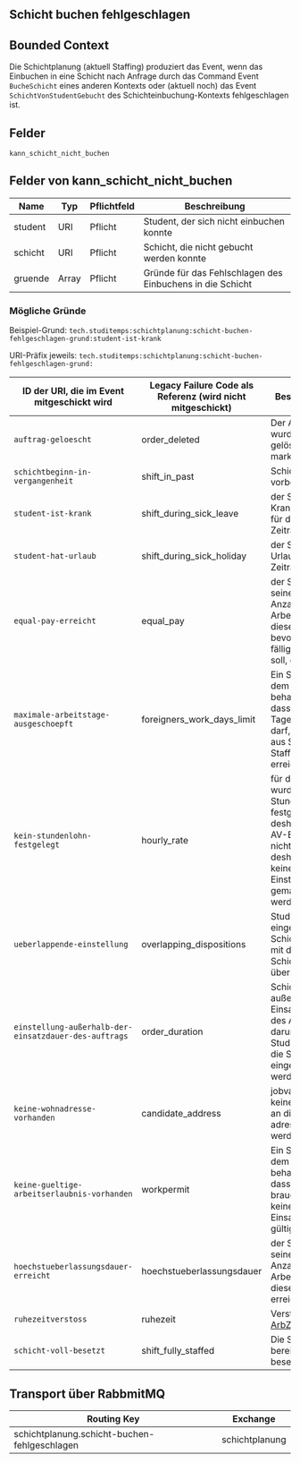 ## Schicht buchen fehlgeschlagen

## Bounded Context

Die Schichtplanung (aktuell Staffing) produziert das Event, wenn das Einbuchen in eine Schicht nach Anfrage durch das Command Event `BucheSchicht` eines anderen Kontexts oder (aktuell noch) das Event `SchichtVonStudentGebucht` des Schichteinbuchung-Kontexts fehlgeschlagen ist.

## Felder

`kann_schicht_nicht_buchen`

## Felder von kann_schicht_nicht_buchen

| Name    | Typ   | Pflichtfeld | Beschreibung                                              |
| ------- | ----- | ----------- | --------------------------------------------------------- |
| student | URI   | Pflicht     | Student, der sich nicht einbuchen konnte                  |
| schicht | URI   | Pflicht     | Schicht, die nicht gebucht werden konnte                  |
| gruende | Array | Pflicht     | Gründe für das Fehlschlagen des Einbuchens in die Schicht |

### Mögliche Gründe

Beispiel-Grund: `tech.studitemps:schichtplanung:schicht-buchen-fehlgeschlagen-grund:student-ist-krank`

URI-Präfix jeweils: `tech.studitemps:schichtplanung:schicht-buchen-fehlgeschlagen-grund:`

| ID der URI, die im Event mitgeschickt wird            | Legacy Failure Code als Referenz (wird nicht mitgeschickt) | Beschreibung                                                                                                                                   |
| ----------------------------------------------------- | ---------------------------------------------------------- | ---------------------------------------------------------------------------------------------------------------------------------------------- |
| `auftrag-geloescht`                                   | order_deleted                                              | Der Auftrag wurde als gelöscht markiert.                                                                                                       |
| `schichtbeginn-in-vergangenheit`                      | shift_in_past                                              | Schicht schon vorbei                                                                                                                           |
| `student-ist-krank`                                   | shift_during_sick_leave                                    | der Student ist Krankgemeldet für den Zeitraum                                                                                                 |
| `student-hat-urlaub`                                  | shift_during_sick_holiday                                  | der Student hat Urlaub in dem Zeitraum                                                                                                         |
| `equal-pay-erreicht`                                  | equal_pay                                                  | der Student hat seine maximale Anzahl von Arbeitstagen für diesen Kunden, bevor Equal Pay fällig werden soll, erreicht                         |
| `maximale-arbeitstage-ausgeschoepft`                  | foreigners_work_days_limit                                 | Ein Student, von dem wir behaupten, dass er nur 120 Tage arbeiten darf, hat diese aus Sicht von Staffing bereits erreicht                       |
| `kein-stundenlohn-festgelegt`                         | hourly_rate                                                | für den Auftrag wurde kein Stundenlohn festgelegt, deshalb ist eine AV-Erstellung nicht möglich, deshalb kann keine Einstellung gemacht werden |
| `ueberlappende-einstellung`                           | overlapping_dispositions                                   | Student bereits eingestellt in Schicht, die sich mit dieser Schicht überschneidet                                                              |
| `einstellung-außerhalb-der-einsatzdauer-des-auftrags` | order_duration                                             | Schicht liegt außerhalb der Einsatzdauer des Auftrags, darum kann der Student nicht in die Schicht eingestellt werden.                         |
| `keine-wohnadresse-vorhanden`                         | candidate_address                                          | jobvalley kennt keine Adresse, an die der AV adressiert werden müsste                                                                         |
| `keine-gueltige-arbeitserlaubnis-vorhanden`           | workpermit                                                 | Ein Student, von dem wir behaupten, dass er eine AE braucht, hat keine zum Einsatzzeitpunkt gültige                                            |
| `hoechstueberlassungsdauer-erreicht`                  | hoechstueberlassungsdauer                                  | der Student hat seine maximale Anzahl von Arbeitstagen für diesen Kunden erreicht                                                              |
| `ruhezeitverstoss`                                    | ruhezeit                                                   | Verstoß gegen [ArbZG §5](https://www.gesetze-im-internet.de/arbzg/BJNR117100994.html#BJNR117100994BJNG000200307)                               |
| `schicht-voll-besetzt`                                | shift_fully_staffed                                        | Die Schicht ist bereits voll besetzt.                                                                                                          |

## Transport über RabbmitMQ

| Routing Key                                  | Exchange       |
| -------------------------------------------- | -------------- |
| schichtplanung.schicht-buchen-fehlgeschlagen | schichtplanung |
